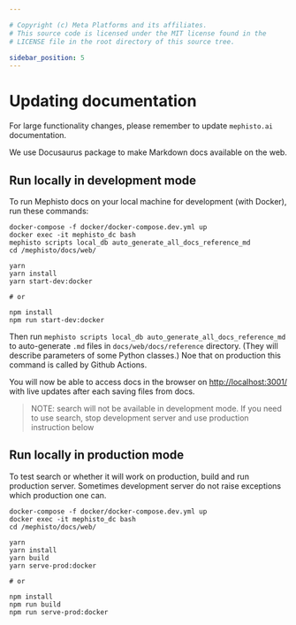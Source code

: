 ```yaml
---

# Copyright (c) Meta Platforms and its affiliates.
# This source code is licensed under the MIT license found in the
# LICENSE file in the root directory of this source tree.

sidebar_position: 5
---
```


# Updating documentation

For large functionality changes, please remember to update `mephisto.ai` documentation.

We use Docusaurus package to make Markdown docs available on the web.

## Run locally in development mode

To run Mephisto docs on your local machine for development (with Docker), run these commands:

```shell
docker-compose -f docker/docker-compose.dev.yml up
docker exec -it mephisto_dc bash
mephisto scripts local_db auto_generate_all_docs_reference_md
cd /mephisto/docs/web/

yarn
yarn install
yarn start-dev:docker

# or

npm install
npm run start-dev:docker
```

Then run `mephisto scripts local_db auto_generate_all_docs_reference_md` to auto-generate `.md` files in `docs/web/docs/reference` directory. (They will describe parameters of some Python classes.) Noe that on production this command is called by Github Actions.

You will now be able to access docs in the browser on [http://localhost:3001/](http://localhost:3001/) with live updates after each saving files from docs.

> NOTE: search will not be available in development mode. If you need to use search, stop development server and use production instruction below

## Run locally in production mode

To test search or whether it will work on production, build and run production server.
Sometimes development server do not raise exceptions which production one can.

```shell
docker-compose -f docker/docker-compose.dev.yml up
docker exec -it mephisto_dc bash
cd /mephisto/docs/web/

yarn
yarn install
yarn build
yarn serve-prod:docker

# or

npm install
npm run build
npm run serve-prod:docker
```
